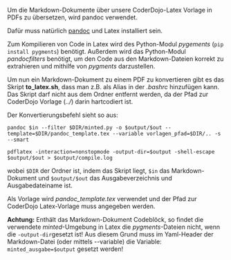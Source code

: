 Um die Markdown-Dokumente über unsere CoderDojo-Latex Vorlage in PDFs zu übersetzen, wird pandoc verwendet.

Dafür muss natürlich [pandoc](http://pandoc.org) und Latex installiert sein.

Zum Kompilieren von Code in Latex wird des Python-Modul _pygements_ (`pip install pygments`) benötigt.
Außerdem wird das Python-Modul _pandocfilters_ benötigt, um den Code aus den Markdown-Dateien korrekt zu extrahieren und mithilfe von _pygments_ darzustellen.

Um nun ein Markdown-Dokument zu einem PDF zu konvertieren gibt es das Skript **to_latex.sh**, dass man z.B. als Alias in der _.bashrc_ hinzufügen kann. Das Skript darf nicht aus dem Ordner entfernt werden, da der Pfad zur CoderDojo Vorlage (_../_) darin hartcodiert ist.



Der Konvertierungsbefehl sieht so aus:
```
pandoc $in --filter $DIR/minted.py -o $output/$out --template=$DIR/pandoc_template.tex --variable vorlagen_pfad=$DIR/.. -s --smart 

pdflatex -interaction=nonstopmode -output-dir=$output -shell-escape $output/$out > $output/compile.log
```

wobei `$DIR` der Ordner ist, indem das Skript liegt, `$in` das Markdown-Dokument und `$output/$out` das Ausgabeverzeichnis und Ausgabedateiname ist.

Als Vorlage wird _pandoc_template.tex_ verwendet und der Pfad zur CoderDojo Latex-Vorlage muss angegeben werden.

**Achtung:** Enthält das Markdown-Dokument Codeblöck, so findet die verwendete _minted_-Umgebung in Latex die _pygments_-Dateien nicht, wenn die `-output-dir`gesetzt ist! Aus diesem Grund muss im Yaml-Header der Markdown-Datei (oder mittels --variable) die Variable: `minted_ausgabe=$output` gesetzt werden!